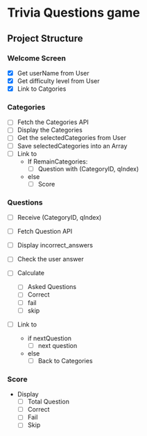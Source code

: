 # Trivia Questions game

## Project Structure

### Welcome Screen 

- [x] Get userName from User
- [x] Get difficulty level from User
- [x] Link to Catgories

### Categories

- [ ] Fetch the Categories API
- [ ] Display the Categories
- [ ] Get the selectedCategories from User
- [ ] Save selectedCategories into an Array
- [ ] Link to
    - If RemainCategories:
        - [ ] Question with (CategoryID, qIndex)
    - else
        - [ ] Score
         
### Questions

- [ ] Receive (CategoryID, qIndex)
- [ ] Fetch Question API
- [ ] Display incorrect_answers
- [ ] Check the user answer

- [ ] Calculate
    - [ ] Asked Questions
    - [ ] Correct
    - [ ] fail
    - [ ] skip 
- [ ] Link to
    - if nextQuestion
        - [ ] next question
    - else
        - [ ] Back to Categories
### Score

- Display
    - [ ] Total Question
    - [ ] Correct
    - [ ] Fail
    - [ ] Skip
